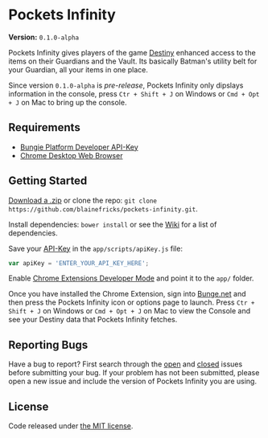 # Pockets Infinity
**Version:** `0.1.0-alpha`

Pockets Infinity gives players of the game [Destiny](http://destinythegame.com/) enhanced access to the items on their Guardians and the Vault. Its basically Batman's utility belt for your Guardian, all your items in one place.

Since version `0.1.0-alpha` is _pre-release_, Pockets Infinity only dipslays information in the console, press `Ctr + Shift + J` on Windows or `Cmd + Opt + J` on Mac to bring up the console.

## Requirements
- [Bungie Platform Developer API-Key](https://www.bungie.net/en/User/API)
- [Chrome Desktop Web Browser](https://www.google.com/intl/en/chrome/browser/desktop/index.html)

## Getting Started
[Download a .zip](https://github.com/blainefricks/pockets-infinity/zipball/master) or clone the repo: `git clone https://github.com/blainefricks/pockets-infinity.git`.

Install dependencies: `bower install` or see the [Wiki](https://github.com/blainefricks/pockets-infinity/wiki/dependencies) for a list of dependencies.

Save your [API-Key](https://www.bungie.net/en/User/API) in the `app/scripts/apiKey.js` file:
```javascript
var apiKey = 'ENTER_YOUR_API_KEY_HERE';
```

Enable [Chrome Extensions Developer Mode](https://developer.chrome.com/extensions/faq#faq-dev-01) and point it to the `app/` folder.

Once you have installed the Chrome Extension, sign into [Bunge.net](http://bungie.net) and then press the Pockets Infinity icon or options page to launch. Press `Ctr + Shift + J` on Windows or `Cmd + Opt + J` on Mac to view the Console and see your Destiny data that Pockets Infinity fetches.

## Reporting Bugs
Have a bug to report? First search through the [open](https://github.com/blainefricks/pockets-infinity/issues?q=is%3Aopen+is%3Aissue) and [closed](https://github.com/blainefricks/pockets-infinity/issues?q=is%3Aissue+is%3Aclosed) issues before submitting your bug. If your problem has not been submitted, please open a new issue and include the version of Pockets Infinity you are using.

## License
Code released under [the MIT license](http://choosealicense.com/licenses/mit/).
